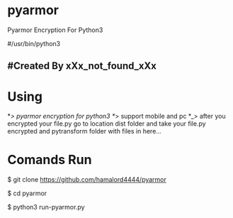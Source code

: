 # pyarmor
Pyarmor Encryption For Python3

#/usr/bin/python3
## #Created By xXx_not_found_xXx

# Using
*_> pyarmor encryption for python3
*_> support mobile and pc
*_> after you encrypted your file.py go to location dist folder and take your file.py encrypted and pytransform folder with files in here...

# Comands Run
$ git clone https://github.com/hamalord4444/pyarmor

$ cd pyarmor

$ python3 run-pyarmor.py
